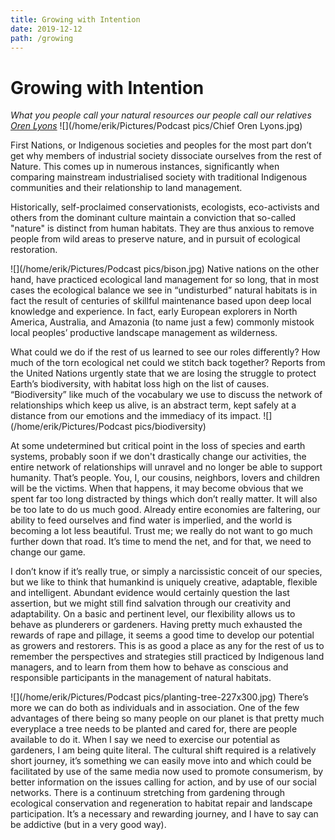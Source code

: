 ```yaml
---
title: Growing with Intention
date: 2019-12-12
path: /growing
---
```


# Growing with Intention

*What you people call your natural resources our people call our relatives
[Oren Lyons](https://en.wikipedia.org/wiki/Oren_Lyons)*
![](/home/erik/Pictures/Podcast pics/Chief Oren Lyons.jpg)

First Nations, or Indigenous societies and peoples for the most part don’t get why members of industrial society dissociate ourselves from the rest of Nature. This comes up in numerous instances, significantly when comparing mainstream industrialised society with traditional Indigenous communities and their relationship to land management.

Historically, self-proclaimed conservationists, ecologists, eco-activists and others from the dominant culture maintain a conviction that so-called "nature" is distinct from human habitats. They are thus anxious to remove people from wild areas to preserve nature, and in pursuit of ecological restoration.

![](/home/erik/Pictures/Podcast pics/bison.jpg)
Native nations on the other hand, have practiced ecological land management for so long, that in most cases the ecological balance we see in “undisturbed” natural habitats is in fact the result of centuries of skillful maintenance based upon deep local knowledge and experience. In fact, early European explorers in North America, Australia, and Amazonia (to name just a few) commonly mistook local peoples’ productive landscape management as wilderness.

What could we do if the rest of us learned to see our roles differently? How much of the torn ecological net could we stitch back together? Reports from the United Nations urgently state that we are losing the struggle to protect Earth’s biodiversity, with habitat loss high on the list of causes. “Biodiversity” like much of the vocabulary we use to discuss the network of relationships which keep us alive, is an abstract term, kept safely at a distance from our emotions and the immediacy of its impact.
![](/home/erik/Pictures/Podcast pics/biodiversity)

At some undetermined but critical point in the loss of species and earth systems, probably soon if we don't drastically change our activities, the entire network of relationships will unravel and no longer be able to support humanity. That’s people. You, I, our cousins, neighbors, lovers and children will be the victims. When that happens, it may become obvious that we spent far too long distracted by things which don’t really matter. It will also be too late to do us much good. Already entire economies are faltering, our ability to feed ourselves and find water is imperlied, and the world is becoming a lot less beautiful. Trust me; we really do not want to go much further down that road. It’s time to mend the net, and for that, we need to change our game.

I don’t know if it’s really true, or simply a narcissistic conceit of our species, but we like to think that humankind is uniquely creative, adaptable, flexible and intelligent. Abundant evidence would certainly question the last assertion, but we might still find salvation through our creativity and adaptability. On a basic and pertinent level, our flexibility allows us to behave as plunderers or gardeners. Having pretty much exhausted the rewards of rape and pillage, it seems a good time to develop our potential as growers and restorers. This is as good a place as any for the rest of us to remember the perspectives and strategies still practiced by Indigenous land managers, and to learn from them how to behave as conscious and responsible participants in the management of natural habitats.

![](/home/erik/Pictures/Podcast pics/planting-tree-227x300.jpg)
 There’s more we can do both as individuals and in association. One of the few advantages of there being so many people on our planet is that pretty much everyplace a tree needs to be planted and cared for, there are people available to do it. When I say we need to exercise our potential as gardeners, I am being quite literal. The cultural shift required is a relatively short journey, it’s something we can easily move into and which could be facilitated by use of the same media now used to promote consumerism, by better information on the issues calling for action, and by use of our social networks. There is a continuum stretching from gardening through ecological conservation and regeneration to habitat repair and landscape participation. It’s a necessary and rewarding journey, and I have to say can be addictive (but in a very good way).
